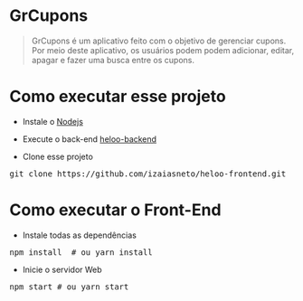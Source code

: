 
# GrCupons

> GrCupons é um aplicativo feito com o objetivo de gerenciar cupons. Por meio deste aplicativo, os usuários podem podem adicionar, editar, apagar e fazer uma busca entre os cupons. 

# Como executar esse projeto

- Instale o [Nodejs](https://nodejs.org/en/)
- Execute o back-end [heloo-backend](https://github.com/izaiasneto/heloo-backend) 

- Clone esse projeto

<pre>git clone https://github.com/izaiasneto/heloo-frontend.git</pre>


# Como executar o Front-End

- Instale todas as dependências

<pre>npm install  # ou yarn install</pre>

- Inicie o servidor Web

<pre>npm start # ou yarn start</pre>
